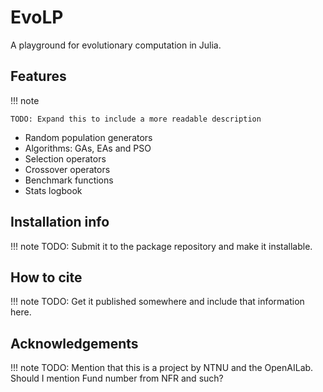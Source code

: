 # EvoLP

A playground for evolutionary computation in Julia.

## Features

!!! note

    TODO: Expand this to include a more readable description

- Random population generators
- Algorithms: GAs, EAs and PSO
- Selection operators
- Crossover operators
- Benchmark functions
- Stats logbook

## Installation info

!!! note
    TODO: Submit it to the package repository and make it installable.

## How to cite

!!! note
    TODO: Get it published somewhere and include that information here.

## Acknowledgements

!!! note
    TODO: Mention that this is a project by NTNU and the OpenAILab.
    Should I mention Fund number from NFR and such?
